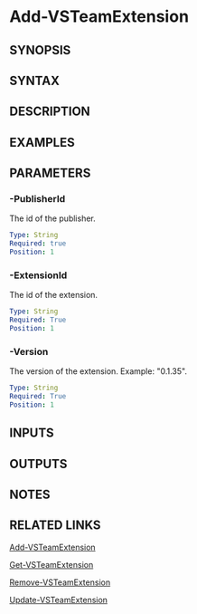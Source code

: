 <!-- #include "./common/header.md" -->

# Add-VSTeamExtension

## SYNOPSIS

<!-- #include "./synopsis/Add-VSTeamExtension.md" -->

## SYNTAX

## DESCRIPTION

<!-- #include "./synopsis/Add-VSTeamExtension.md" -->

## EXAMPLES

## PARAMETERS

### -PublisherId

The id of the publisher.

```yaml
Type: String
Required: true
Position: 1
```

### -ExtensionId

The id of the extension.

```yaml
Type: String
Required: True
Position: 1
```

### -Version

The version of the extension. Example: "0.1.35".

```yaml
Type: String
Required: True
Position: 1
```

## INPUTS

## OUTPUTS

## NOTES

## RELATED LINKS

[Add-VSTeamExtension](Add-VSTeamExtension.md)

[Get-VSTeamExtension](Get-VSTeamExtension.md)

[Remove-VSTeamExtension](Remove-VSTeamExtension.md)

[Update-VSTeamExtension](Update-VSTeamExtension.md)